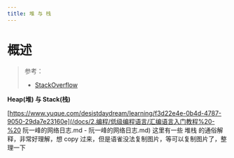 ```yaml
---
title: 堆 与 栈
---
```


# 概述

> 参考：
> 
> - [StackOverflow](https://stackoverflow.com/questions/79923/what-and-where-are-the-stack-and-heap)

**Heap(堆) 与 Stack(栈)**

[https://www.yuque.com/desistdaydream/learning/f3d22e4e-0b4d-4787-9050-29da7e23160e](/docs/2.编程/低级编程语言/汇编语言入门教程%20-%20 阮一峰的网络日志.md - 阮一峰的网络日志.md) 这里有一些 堆栈 的通俗解释，非常好理解，想 copy 过来，但是语雀没法复制图片，等可以复制图片了，整理一下

